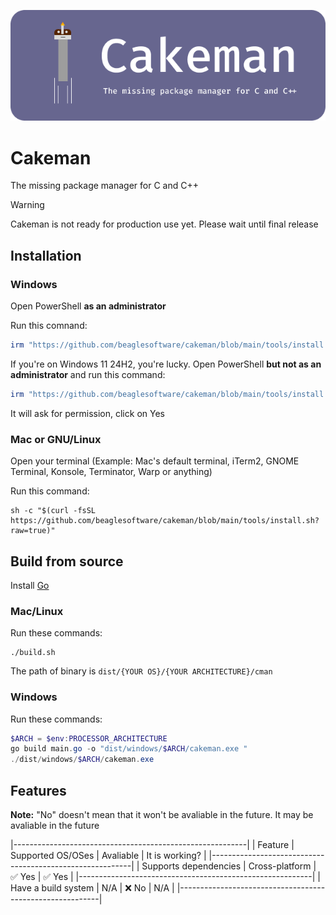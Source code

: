 ![Cakeman Poster](assets/Poster.png)
# Cakeman
The missing package manager for C and C++

> [!WARNING]
> Cakeman is not ready for production use yet. Please wait until final release

## Installation
### Windows
Open PowerShell **as an administrator**

Run this comnand:
```powershell
irm "https://github.com/beaglesoftware/cakeman/blob/main/tools/install.ps1?raw=true" | iex
```

If you're on Windows 11 24H2, you're lucky. Open PowerShell **but not as an administrator** and run this command:
```powershell
irm "https://github.com/beaglesoftware/cakeman/blob/main/tools/install.ps1?raw=true" | sudo iex
```
It will ask for permission, click on Yes

### Mac or GNU/Linux
Open your terminal (Example: Mac's default terminal, iTerm2, GNOME Terminal, Konsole, Terminator, Warp or anything)

Run this command:
```shell
sh -c "$(curl -fsSL https://github.com/beaglesoftware/cakeman/blob/main/tools/install.sh?raw=true)"
```

## Build from source
Install [Go](https://go.dev/dl/)

### Mac/Linux
Run these commands:
```shell
./build.sh
```

The path of binary is `dist/{YOUR OS}/{YOUR ARCHITECTURE}/cman`

### Windows
Run these commands:
```powershell
$ARCH = $env:PROCESSOR_ARCHITECTURE
go build main.go -o "dist/windows/$ARCH/cakeman.exe "
./dist/windows/$ARCH/cakeman.exe 
```

## Features

**Note:** "No" doesn't mean that it won't be avaliable in the future. It may be avaliable in the future

|----------------------------------------------------------|
| Feature | Supported OS/OSes | Avaliable | It is working? |
|----------------------------------------------------------|
| Supports dependencies | Cross-platform | ✅ Yes | ✅ Yes  |
|----------------------------------------------------------|
| Have a build system | N/A | ❌ No | N/A  |
|----------------------------------------------------------|
